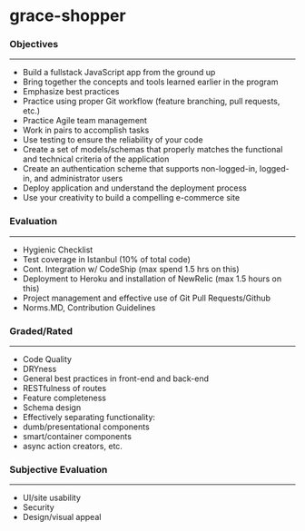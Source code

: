 # grace-shopper

### Objectives
___
+ Build a fullstack JavaScript app from the ground up
+ Bring together the concepts and tools learned earlier in the program
+ Emphasize best practices
+ Practice using proper Git workflow (feature branching, pull requests, etc.)
+ Practice Agile team management
+ Work in pairs to accomplish tasks
+ Use testing to ensure the reliability of your code
+ Create a set of models/schemas that properly matches the functional and technical criteria of the application
+ Create an authentication scheme that supports non-logged-in, logged-in, and administrator users
+ Deploy application and understand the deployment process
+ Use your creativity to build a compelling e-commerce site


### Evaluation
___
+ Hygienic Checklist
+ Test coverage in Istanbul (10% of total code)
+ Cont. Integration w/ CodeShip (max spend 1.5 hrs on this)
+ Deployment to Heroku and installation of NewRelic (max 1.5 hours on this)
+ Project management and effective use of Git Pull Requests/Github
+ Norms.MD, Contribution Guidelines

### Graded/Rated
___
+ Code Quality
+ DRYness
+ General best practices in front-end and back-end
+ RESTfulness of routes
+ Feature completeness
+ Schema design
+ Effectively separating functionality:
+ dumb/presentational components
+ smart/container components
+ async action creators, etc.

### Subjective Evaluation
___
+ UI/site usability
+ Security
+ Design/visual appeal
